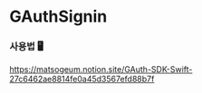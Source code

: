 # GAuthSignin

### 사용법 🖥️
https://matsogeum.notion.site/GAuth-SDK-Swift-27c6462ae8814fe0a45d3567efd88b7f
